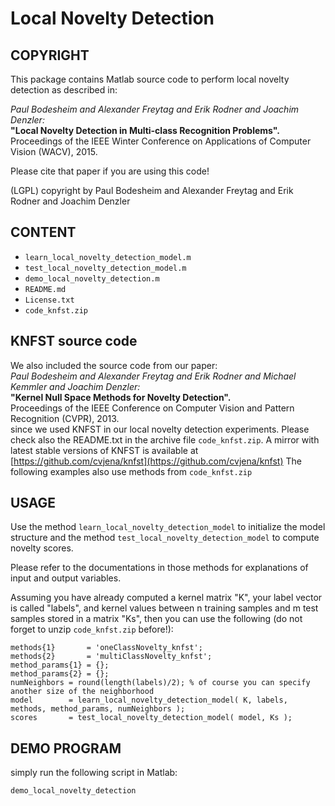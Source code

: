 # Local Novelty Detection

## COPYRIGHT

This package contains Matlab source code to perform local novelty detection as described in:

*Paul Bodesheim and Alexander Freytag and Erik Rodner and Joachim Denzler:*   
**"Local Novelty Detection in Multi-class Recognition Problems".**   
Proceedings of the IEEE Winter Conference on Applications of Computer Vision (WACV), 2015.  

Please cite that paper if you are using this code!

(LGPL) copyright by Paul Bodesheim and Alexander Freytag and Erik Rodner and Joachim Denzler



## CONTENT

* `learn_local_novelty_detection_model.m`
* `test_local_novelty_detection_model.m`
* `demo_local_novelty_detection.m`
* `README.md`
* `License.txt`
* `code_knfst.zip`

## KNFST source code

We also included the source code from our paper:  
*Paul Bodesheim and Alexander Freytag and Erik Rodner and Michael Kemmler and Joachim Denzler:*   
**"Kernel Null Space Methods for Novelty Detection".**   
Proceedings of the IEEE Conference on Computer Vision and Pattern Recognition (CVPR), 2013.  
since we used KNFST in our local novelty detection experiments. Please check also the README.txt in the archive file `code_knfst.zip`.
A mirror with latest stable versions of KNFST is available at [https://github.com/cvjena/knfst](https://github.com/cvjena/knfst)
The following examples also use methods from `code_knfst.zip`

## USAGE

Use the method `learn_local_novelty_detection_model` to initialize the model structure and the method `test_local_novelty_detection_model` to compute novelty scores.

Please refer to the documentations in those methods for explanations of input and output variables.

Assuming you have already computed a kernel matrix "K", your label vector is called "labels", and kernel values between n training samples and m test samples stored in a matrix "Ks", then you can use the following (do not forget to unzip `code_knfst.zip` before!):

```
methods{1}       = 'oneClassNovelty_knfst';  
methods{2}       = 'multiClassNovelty_knfst';  
method_params{1} = {};  
method_params{2} = {};  
numNeighbors = round(length(labels)/2); % of course you can specify another size of the neighborhood  
model        = learn_local_novelty_detection_model( K, labels, methods, method_params, numNeighbors );  
scores       = test_local_novelty_detection_model( model, Ks );  
```

## DEMO PROGRAM


simply run the following script in Matlab:

`demo_local_novelty_detection`